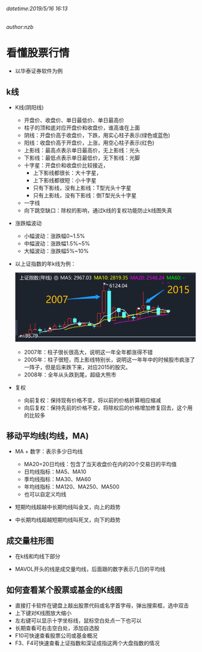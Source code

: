 ###### datetime:2019/5/16 16:13
###### author:nzb

# 看懂股票行情

- 以华泰证券软件为例

## k线

- K线(阴阳线)
    - 开盘价、收盘价、单日最低价、单日最高价
    - 柱子的顶和底对应开盘价和收盘价，谁高谁在上面
    - 阴线：开盘价高于收盘价，下跌，用实心柱子表示(绿色或蓝色)
    - 阳线：收盘价高于开盘价，上涨，用空心柱子表示(红色)
    - 上影线：最高点表示单日最高价，无上影线：光头
    - 下影线：最低点表示单日最低价，无下影线：光脚
    - 十字星：开盘价和收盘价比较接近，
        - 上下影线都很长：大十字星，
        - 上下影线都很短：小十字星
        - 只有下影线，没有上影线：T型光头十字星
        - 只有上影线，没有下影线：倒T型光头十字星
    - 一字线
    - 向下跳空缺口：除权的影响，通过k线的复权功能防止k线图失真
    
- 涨跌幅波动
    - 小幅波动：涨跌幅0~1.5%
    - 中幅波动：涨跌幅1.5%~5%
    - 大幅波动：涨跌幅5%~10%

- 以上证指数的年k线为例：

    ![](../../img/上证指数的年K线.png)
    - 2007年：柱子很长很高大，说明这一年全年都涨得不错
    - 2005年：柱子很短，而上影线特别长，说明这一年年中的时候股市疯涨了一阵子，但是后来跌下来，对应2015的股灾。
    - 2008年：全年从头跌到尾，超级大熊市

- 复权
    - 向前复权：保持现有价格不变，将以前的价格折算相应缩减
    - 向后复权：保持先前的价格不变，将除权后的价格增加修复回去，这个用的比较多

## 移动平均线(均线，MA)

- MA + 数字：表示多少日均线
    - MA20=20日均线：包含了当天收盘价在内的20个交易日的平均值
    - 日均线指标：MA5、MA10
    - 季均线指标：MA30、MA60
    - 年均线指标：MA120、MA250、MA500
    - 也可以自定义均线

-  短期均线超越中长期均线叫金叉，向上的趋势
-  中长期均线超越短期均线叫死叉，向下的趋势

## 成交量柱形图

- 在k线和均线下部分

- MAVOL开头的线是成交量均线，后面跟的数字表示几日的平均线

## 如何查看某个股票或基金的K线图

- 直接打卡软件在键盘上敲出股票代码或名字首字母，弹出搜索框，选中双击
- 上下键对K线图放大缩小
- 左右键可以显示十字坐标线，鼠标空白处点一下也可以
- 长期查看可右击空白处，添加自选股
- F10可快速查看股票公司或基金概况
- F3、F4可快速查看上证指数和深证成指这两个大盘指数的情况



